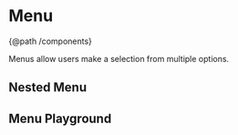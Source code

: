 # Menu
{@path /components}

Menus allow users make a selection from multiple options.

<demo-view path="docs/components/menu-demo/menu-demo-01">
  <aui-menu-demo-01></aui-menu-demo-01>
</demo-view>

## Nested Menu

<demo-view path="docs/components/menu-demo/nested-menu">
  <aui-nested-menu></aui-nested-menu>
</demo-view>

## Menu Playground

<demo-view path="docs/components/menu-demo/menu-playground">
  <aui-menu-playground></aui-menu-playground>
</demo-view>

